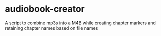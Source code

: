 # audiobook-creator
A script to combine mp3s into a M4B while creating chapter markers and retaining chapter names based on file names

